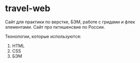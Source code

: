 # travel-web

Сайт для практики по верстке, БЭМ, работе с гридами и флек элементами.
Сайт про пктишенсвие по России.

Технологии, которые используются:

1. HTML
2. CSS
3. БЭМ

